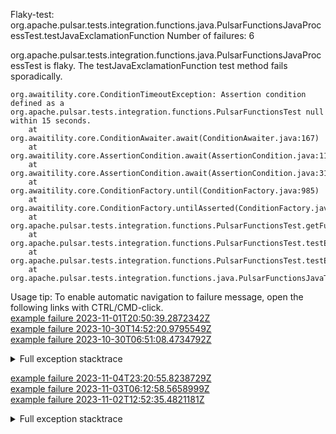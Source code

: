         
Flaky-test: org.apache.pulsar.tests.integration.functions.java.PulsarFunctionsJavaProcessTest.testJavaExclamationFunction
Number of failures: 6

org.apache.pulsar.tests.integration.functions.java.PulsarFunctionsJavaProcessTest is flaky. The testJavaExclamationFunction test method fails sporadically.

```
org.awaitility.core.ConditionTimeoutException: Assertion condition defined as a org.apache.pulsar.tests.integration.functions.PulsarFunctionsTest null within 15 seconds.
	at org.awaitility.core.ConditionAwaiter.await(ConditionAwaiter.java:167)
	at org.awaitility.core.AssertionCondition.await(AssertionCondition.java:119)
	at org.awaitility.core.AssertionCondition.await(AssertionCondition.java:31)
	at org.awaitility.core.ConditionFactory.until(ConditionFactory.java:985)
	at org.awaitility.core.ConditionFactory.untilAsserted(ConditionFactory.java:769)
	at org.apache.pulsar.tests.integration.functions.PulsarFunctionsTest.getFunctionStatus(PulsarFunctionsTest.java:1238)
	at org.apache.pulsar.tests.integration.functions.PulsarFunctionsTest.testExclamationFunction(PulsarFunctionsTest.java:740)
	at org.apache.pulsar.tests.integration.functions.PulsarFunctionsTest.testExclamationFunction(PulsarFunctionsTest.java:672)
	at org.apache.pulsar.tests.integration.functions.java.PulsarFunctionsJavaTest.testJavaExclamationFunction(PulsarFunctionsJavaTest.java:104)
```

Usage tip: To enable automatic navigation to failure message, open the following links with CTRL/CMD-click.  
[example failure 2023-11-01T20:50:39.2872342Z](https://github.com/apache/pulsar/actions/runs/6724242940/job/18277490856#step:12:17484)  
[example failure 2023-10-30T14:52:20.9795549Z](https://github.com/apache/pulsar/actions/runs/6693353223/job/18187021711#step:12:17520)  
[example failure 2023-10-30T06:51:08.4734792Z](https://github.com/apache/pulsar/actions/runs/6688692333/job/18172114449#step:12:17734)  


<details>
<summary>Full exception stacktrace</summary>
<code><pre>
org.awaitility.core.ConditionTimeoutException: Assertion condition defined as a org.apache.pulsar.tests.integration.functions.PulsarFunctionsTest null within 15 seconds.
	at org.awaitility.core.ConditionAwaiter.await(ConditionAwaiter.java:167)
	at org.awaitility.core.AssertionCondition.await(AssertionCondition.java:119)
	at org.awaitility.core.AssertionCondition.await(AssertionCondition.java:31)
	at org.awaitility.core.ConditionFactory.until(ConditionFactory.java:985)
	at org.awaitility.core.ConditionFactory.untilAsserted(ConditionFactory.java:769)
	at org.apache.pulsar.tests.integration.functions.PulsarFunctionsTest.getFunctionStatus(PulsarFunctionsTest.java:1238)
	at org.apache.pulsar.tests.integration.functions.PulsarFunctionsTest.testExclamationFunction(PulsarFunctionsTest.java:740)
	at org.apache.pulsar.tests.integration.functions.PulsarFunctionsTest.testExclamationFunction(PulsarFunctionsTest.java:672)
	at org.apache.pulsar.tests.integration.functions.java.PulsarFunctionsJavaTest.testJavaExclamationFunction(PulsarFunctionsJavaTest.java:104)
	at java.base/jdk.internal.reflect.NativeMethodAccessorImpl.invoke0(Native Method)
	at java.base/jdk.internal.reflect.NativeMethodAccessorImpl.invoke(NativeMethodAccessorImpl.java:77)
	at java.base/jdk.internal.reflect.DelegatingMethodAccessorImpl.invoke(DelegatingMethodAccessorImpl.java:43)
	at java.base/java.lang.reflect.Method.invoke(Method.java:568)
	at org.testng.internal.invokers.MethodInvocationHelper.invokeMethod(MethodInvocationHelper.java:139)
	at org.testng.internal.invokers.InvokeMethodRunnable.runOne(InvokeMethodRunnable.java:47)
	at org.testng.internal.invokers.InvokeMethodRunnable.call(InvokeMethodRunnable.java:76)
	at org.testng.internal.invokers.InvokeMethodRunnable.call(InvokeMethodRunnable.java:11)
	at java.base/java.util.concurrent.FutureTask.run(FutureTask.java:264)
	at java.base/java.util.concurrent.ThreadPoolExecutor.runWorker(ThreadPoolExecutor.java:1136)
	at java.base/java.util.concurrent.ThreadPoolExecutor$Worker.run(ThreadPoolExecutor.java:635)
	at java.base/java.lang.Thread.run(Thread.java:833)
Caused by: java.util.concurrent.TimeoutException
	at java.base/java.util.concurrent.FutureTask.get(FutureTask.java:204)
	at org.awaitility.core.Uninterruptibles.getUninterruptibly(Uninterruptibles.java:101)
	at org.awaitility.core.Uninterruptibles.getUninterruptibly(Uninterruptibles.java:81)
	at org.awaitility.core.ConditionAwaiter.await(ConditionAwaiter.java:103)
	... 20 more

</pre></code>
</details>

[example failure 2023-11-04T23:20:55.8238729Z](https://github.com/apache/pulsar/actions/runs/6757378233/job/18368334788#step:12:17361)  
[example failure 2023-11-03T06:12:58.5658999Z](https://github.com/apache/pulsar/actions/runs/6729660002/job/18326737461#step:12:17360)  
[example failure 2023-11-02T12:52:35.4821181Z](https://github.com/apache/pulsar/actions/runs/6729660002/job/18299029262#step:12:17518)  


<details>
<summary>Full exception stacktrace</summary>
<code><pre>
org.awaitility.core.ConditionTimeoutException: Assertion condition defined as a org.apache.pulsar.tests.integration.functions.PulsarFunctionsTest null within 15 seconds.
	at org.awaitility.core.ConditionAwaiter.await(ConditionAwaiter.java:167)
	at org.awaitility.core.AssertionCondition.await(AssertionCondition.java:119)
	at org.awaitility.core.AssertionCondition.await(AssertionCondition.java:31)
	at org.awaitility.core.ConditionFactory.until(ConditionFactory.java:985)
	at org.awaitility.core.ConditionFactory.untilAsserted(ConditionFactory.java:769)
	at org.apache.pulsar.tests.integration.functions.PulsarFunctionsTest.getFunctionStatus(PulsarFunctionsTest.java:1238)
	at org.apache.pulsar.tests.integration.functions.PulsarFunctionsTest.testExclamationFunction(PulsarFunctionsTest.java:740)
	at org.apache.pulsar.tests.integration.functions.PulsarFunctionsTest.testExclamationFunction(PulsarFunctionsTest.java:672)
	at org.apache.pulsar.tests.integration.functions.java.PulsarFunctionsJavaTest.testJavaExclamationFunction(PulsarFunctionsJavaTest.java:104)
	at java.base/jdk.internal.reflect.NativeMethodAccessorImpl.invoke0(Native Method)
	at java.base/jdk.internal.reflect.NativeMethodAccessorImpl.invoke(NativeMethodAccessorImpl.java:77)
	at java.base/jdk.internal.reflect.DelegatingMethodAccessorImpl.invoke(DelegatingMethodAccessorImpl.java:43)
	at java.base/java.lang.reflect.Method.invoke(Method.java:568)
	at org.testng.internal.invokers.MethodInvocationHelper.invokeMethod(MethodInvocationHelper.java:139)
	at org.testng.internal.invokers.InvokeMethodRunnable.runOne(InvokeMethodRunnable.java:47)
	at org.testng.internal.invokers.InvokeMethodRunnable.call(InvokeMethodRunnable.java:76)
	at org.testng.internal.invokers.InvokeMethodRunnable.call(InvokeMethodRunnable.java:11)
	at java.base/java.util.concurrent.FutureTask.run(FutureTask.java:264)
	at java.base/java.util.concurrent.ThreadPoolExecutor.runWorker(ThreadPoolExecutor.java:1136)
	at java.base/java.util.concurrent.ThreadPoolExecutor$Worker.run(ThreadPoolExecutor.java:635)
	at java.base/java.lang.Thread.run(Thread.java:840)
Caused by: java.util.concurrent.TimeoutException
	at java.base/java.util.concurrent.FutureTask.get(FutureTask.java:204)
	at org.awaitility.core.Uninterruptibles.getUninterruptibly(Uninterruptibles.java:101)
	at org.awaitility.core.Uninterruptibles.getUninterruptibly(Uninterruptibles.java:81)
	at org.awaitility.core.ConditionAwaiter.await(ConditionAwaiter.java:103)
	... 20 more

</pre></code>
</details>

